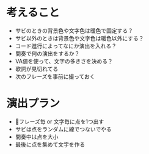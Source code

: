 # 考えること
* サビのときの背景色や文字色は暖色で固定する？
* サビ以外のときは背景色や文字色は暖色以外にする？
* コード進行によってなにか演出を入れる？
* 間奏で何の演出をするか？
* VA値を使って、文字の多きさを決める？
* 歌詞が見切れてる
* 次のフレーズを事前に撮っておく


# 演出プラン
* フレーズ毎 or 文字毎に点を1つ出す
* サビは点をランダムに線でつないでやる
* 間奏中は点を大小
* 最後に点を集めて文字を作る